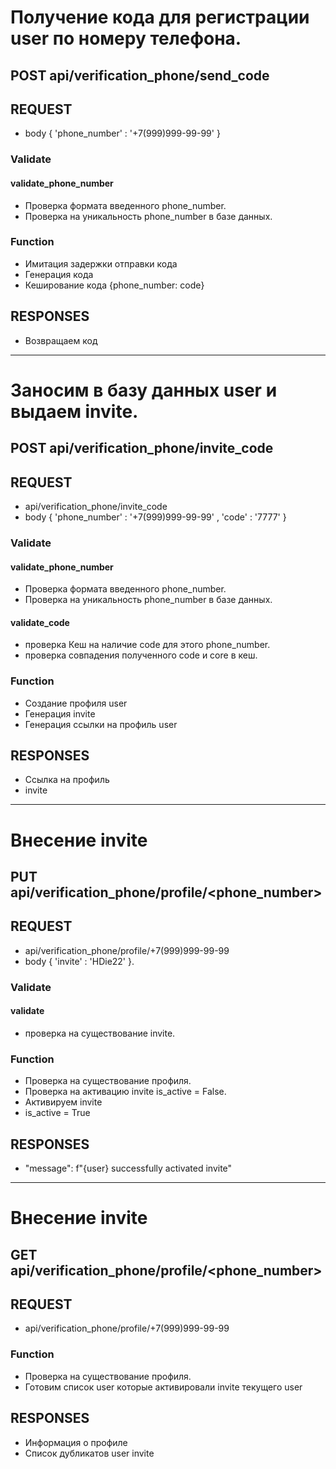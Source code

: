 
# Получение кода для регистрации user по номеру телефона.
## POST api/verification_phone/send_code

## REQUEST
- body { 'phone_number' : '+7(999)999-99-99' }

### Validate
#### validate_phone_number
- Проверка формата введенного phone_number.
- Проверка на уникальность phone_number в базе данных.

### Function
- Имитация задержки отправки кода
- Генерация кода
- Кеширование кода {phone_number: code}

## RESPONSES
- Возвращаем код


---

# Заносим в базу данных user и выдаем invite.
## POST api/verification_phone/invite_code

## REQUEST
- api/verification_phone/invite_code
- body { 'phone_number' : '+7(999)999-99-99' , 'code' : '7777' }


### Validate
#### validate_phone_number
- Проверка формата введенного phone_number.
- Проверка на уникальность phone_number в базе данных.

#### validate_code
- проверка Кеш на наличие code для этого phone_number.
- проверка совпадения полученного code и core в кеш.

### Function
- Создание профиля user
- Генерация invite
- Генерация ссылки на профиль user

## RESPONSES
- Ссылка на профиль
- invite

---

# Внесение  invite
## PUT api/verification_phone/profile/<phone_number>

## REQUEST
- api/verification_phone/profile/+7(999)999-99-99
- body { 'invite' : 'HDie22' }.

### Validate

#### validate
- проверка на существование invite.

### Function
- Проверка на существование профиля.
- Проверка на активацию invite is_active = False.
- Активируем invite
- is_active = True

## RESPONSES
- "message": f"{user} successfully activated invite"

---
# Внесение  invite
## GET api/verification_phone/profile/<phone_number>

## REQUEST
- api/verification_phone/profile/+7(999)999-99-99


### Function
- Проверка на существование профиля.
- Готовим список user которые активировали invite текущего user

## RESPONSES
- Информация о профиле
- Список дубликатов user invite

